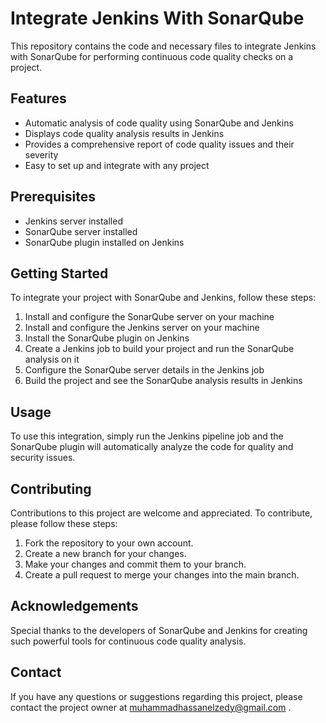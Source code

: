 # Integrate Jenkins With SonarQube
This repository contains the code and necessary files to integrate
Jenkins with SonarQube for performing continuous code quality checks on a project.

## Features
- Automatic analysis of code quality using SonarQube and Jenkins
- Displays code quality analysis results in Jenkins
- Provides a comprehensive report of code quality issues and their severity
- Easy to set up and integrate with any project

## Prerequisites
- Jenkins server installed
-  SonarQube server installed
-  SonarQube plugin installed on Jenkins

## Getting Started
To integrate your project with SonarQube and Jenkins, follow these steps:

1. Install and configure the SonarQube server on your machine
2. Install and configure the Jenkins server on your machine
3. Install the SonarQube plugin on Jenkins
4. Create a Jenkins job to build your project and run the SonarQube analysis on it
5. Configure the SonarQube server details in the Jenkins job
6. Build the project and see the SonarQube analysis results in Jenkins

## Usage
To use this integration, simply run the Jenkins pipeline job and 
the SonarQube plugin will automatically analyze the code for quality and security issues.

## Contributing
Contributions to this project are welcome and appreciated. To contribute, please follow these steps:

1. Fork the repository to your own account.
2. Create a new branch for your changes.
3. Make your changes and commit them to your branch.
4. Create a pull request to merge your changes into the main branch.

## Acknowledgements
Special thanks to the developers of SonarQube and Jenkins for creating such powerful tools for continuous code quality analysis.

## Contact
If you have any questions or suggestions regarding this project, please contact the project owner at muhammadhassanelzedy@gmail.com .
